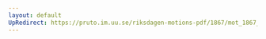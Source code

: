 ```yaml
---
layout: default
UpRedirect: https://pruto.im.uu.se/riksdagen-motions-pdf/1867/mot_1867__fk__59/mot_1867__fk__59-002.pdf
---
```

